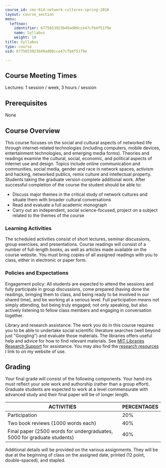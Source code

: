 ```yaml
---
course_id: cms-614-network-cultures-spring-2016
layout: course_section
menu:
  leftnav:
    identifier: 6775653923b49ad09cce47cfb4f51f9e
    name: Syllabus
    weight: 10
title: Syllabus
type: course
uid: 6775653923b49ad09cce47cfb4f51f9e

---
```


Course Meeting Times
--------------------

Lectures: 1 session / week, 3 hours / session

Prerequisites
-------------

None

Course Overview
---------------

This course focuses on the social and cultural aspects of networked life through internet-related technologies (including computers, mobile devices, entertainment technologies, and emerging media forms). Theories and readings examine the cultural, social, economic, and political aspects of internet use and design. Topics include online communication and communities, social media, gender and race in network spaces, activism and hacking, networked publics, remix culture and intellectual property. Students taking the graduate version complete additional work. After successful completion of the course the student should be able to:

*   Discuss major themes in the critical study of network cultures and situate them with broader cultural conversations
*   Read and evaluate a full academic monograph
*   Carry out an independent, social science-focused, project on a subject related to the themes of the course

### Learning Activities

The scheduled activities consist of short lectures, seminar discussions, group exercises, and presentations. Course readings will consist of a number of full-length books, as well as articles made available on the course website. You must bring copies of all assigned readings with you to class, either in electronic or paper form.

### Policies and Expectations

Engagement policy: All students are expected to attend the sessions and fully participate in group discussions, come prepared (having done the readings, bringing them to class, and being ready to be involved in our shared time), and be working at a serious level. Full participation means not simply attending, but being truly engaged; not only speaking, but also actively listening to fellow class members and engaging in conversation together.

Library and research assistance: The work you do in this course requires you to be able to undertake social scientific literature searches (well beyond just "Googling") and evaluate those materials. The libraries offers useful help and advice for how to find relevant materials. See [MIT Libraries Research Support](http://libraries.mit.edu/research-support/) for assistance. You may also find the [research resources](http://tltaylor.com/teaching/research-resources-for-students/) I link to on my website of use.

Grading
-------

Your final grade will consist of the following components. Your hand-ins must reflect your sole work and authorship (rather than a group effort). Graduate students are expected to work at a level commensurate with advanced study and their final paper will be of longer length.

| ACTIVITIES | PERCENTAGES |
| --- | --- |
| Participation | 20% |
| Two book reviews (1000 words each) | 40% |
| Final paper (2500 words for undergraduates, 5000 for graduate students) | 40% 

Additional details will be provided on the various assignments. They will be due at the beginning of class on the assigned date, printed (12 point, double-spaced), and stapled.